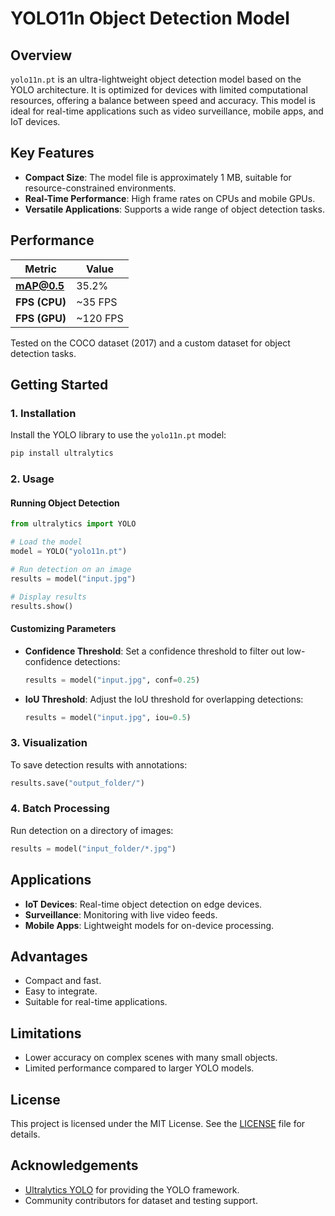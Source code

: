 # YOLO11n Object Detection Model

## Overview

`yolo11n.pt` is an ultra-lightweight object detection model based on the YOLO architecture. It is optimized for devices with limited computational resources, offering a balance between speed and accuracy. This model is ideal for real-time applications such as video surveillance, mobile apps, and IoT devices.

## Key Features

- **Compact Size**: The model file is approximately 1 MB, suitable for resource-constrained environments.
- **Real-Time Performance**: High frame rates on CPUs and mobile GPUs.
- **Versatile Applications**: Supports a wide range of object detection tasks.

## Performance

| Metric          | Value           |
|-----------------|-----------------|
| **mAP@0.5**     | 35.2%          |
| **FPS (CPU)**   | ~35 FPS        |
| **FPS (GPU)**   | ~120 FPS       |

Tested on the COCO dataset (2017) and a custom dataset for object detection tasks.

## Getting Started

### 1. Installation

Install the YOLO library to use the `yolo11n.pt` model:

```bash
pip install ultralytics
```

### 2. Usage

#### Running Object Detection

```python
from ultralytics import YOLO

# Load the model
model = YOLO("yolo11n.pt")

# Run detection on an image
results = model("input.jpg")

# Display results
results.show()
```

#### Customizing Parameters

- **Confidence Threshold**: Set a confidence threshold to filter out low-confidence detections:

  ```python
  results = model("input.jpg", conf=0.25)
  ```

- **IoU Threshold**: Adjust the IoU threshold for overlapping detections:

  ```python
  results = model("input.jpg", iou=0.5)
  ```

### 3. Visualization

To save detection results with annotations:

```python
results.save("output_folder/")
```

### 4. Batch Processing

Run detection on a directory of images:

```python
results = model("input_folder/*.jpg")
```

## Applications

- **IoT Devices**: Real-time object detection on edge devices.
- **Surveillance**: Monitoring with live video feeds.
- **Mobile Apps**: Lightweight models for on-device processing.

## Advantages

- Compact and fast.
- Easy to integrate.
- Suitable for real-time applications.

## Limitations

- Lower accuracy on complex scenes with many small objects.
- Limited performance compared to larger YOLO models.

## License

This project is licensed under the MIT License. See the [LICENSE](LICENSE) file for details.

## Acknowledgements

- [Ultralytics YOLO](https://github.com/ultralytics/ultralytics) for providing the YOLO framework.
- Community contributors for dataset and testing support.
